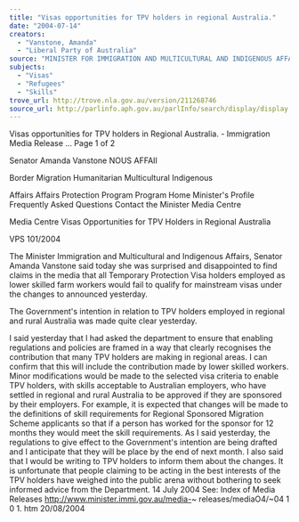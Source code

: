 ```yaml
---
title: "Visas opportunities for TPV holders in regional Australia."
date: "2004-07-14"
creators:
  - "Vanstone, Amanda"
  - "Liberal Party of Australia"
source: "MINISTER FOR IMMIGRATION AND MULTICULTURAL AND INDIGENOUS AFFAIRS"
subjects:
  - "Visas"
  - "Refugees"
  - "Skills"
trove_url: http://trove.nla.gov.au/version/211268746
source_url: http://parlinfo.aph.gov.au/parlInfo/search/display/display.w3p;query=Id%3A%22media/pressrel/6HID6%22
---
```


  Visas opportunities for TPV holders in Regional Australia. - Immigration Media Release ... Page 1 of 2 

  Senator Amanda Vanstone  NOUS AFFAII 

  Border Migration Humanitarian Multicultural Indigenous 

  Affairs Affairs Protection Program Program  Home Minister's Profile Frequently Asked Questions Contact the Minister Media Centre 

  Media Centre  Visas Opportunities for TPV Holders in Regional Australia 

  VPS 101/2004 

  The Minister Immigration and Multicultural and Indigenous Affairs, Senator Amanda Vanstone  said today she was surprised and disappointed to find claims in the media that all Temporary  Protection Visa holders employed as lower skilled farm workers would fail to qualify for  mainstream visas under the changes to announced yesterday. 

  The Government's intention in relation to TPV holders employed in regional and rural  Australia was made quite clear yesterday. 

  I said yesterday that I had asked the department to ensure that enabling regulations and policies are framed in a way that clearly recognises the contribution that many TPV holders are making in regional areas. I can confirm that this will include the contribution made by lower skilled workers. Minor modifications would be made to the selected visa criteria to enable TPV holders, with skills acceptable to Australian employers, who have settled in regional and rural Australia to be approved if they are sponsored by their employers. For example, it is expected that changes will be made to the definitions of skill requirements for Regional Sponsored Migration Scheme applicants so that if a person has worked for the sponsor for 12 months they would meet the skill requirements. As I said yesterday, the regulations to give effect to the Government's intention are being drafted and I anticipate that they will be place by the end of next month. I also said that I would be writing to TPV holders to inform them about the changes. It is unfortunate that people claiming to be acting in the best interests of the TPV holders have weighed into the public arena without bothering to seek informed advice from the Department. 14 July 2004 See: Index of Media Releases http://www.minister.immi.gov.au/media-~ releases/mediaO4/~04 1 0 1. htm 20/08/2004 

